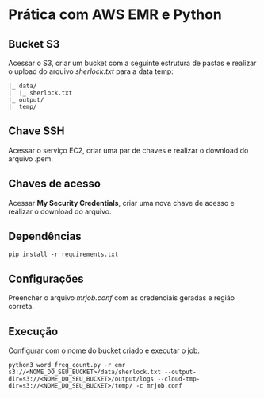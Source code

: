 # Prática com AWS EMR e Python

## Bucket S3

Acessar o S3, criar um bucket com a seguinte estrutura de pastas e realizar o upload do arquivo _sherlock.txt_ para a data temp:

```
|_ data/
|  |_ sherlock.txt
|_ output/
|_ temp/
```

## Chave SSH

Acessar o serviço EC2, criar uma par de chaves e realizar o download do arquivo .pem.

## Chaves de acesso

Acessar **My Security Credentials**, criar uma nova chave de acesso e realizar o download do arquivo.

## Dependências

```
pip install -r requirements.txt
```

## Configurações

Preencher o arquivo _mrjob.conf_ com as credenciais geradas e região correta.

## Execução

Configurar com o nome do bucket criado e executar o job.

```
python3 word_freq_count.py -r emr s3://<NOME_DO_SEU_BUCKET>/data/sherlock.txt --output-dir=s3://<NOME_DO_SEU_BUCKET>/output/logs --cloud-tmp-dir=s3://<NOME_DO_SEU_BUCKET>/temp/ -c mrjob.conf
```
